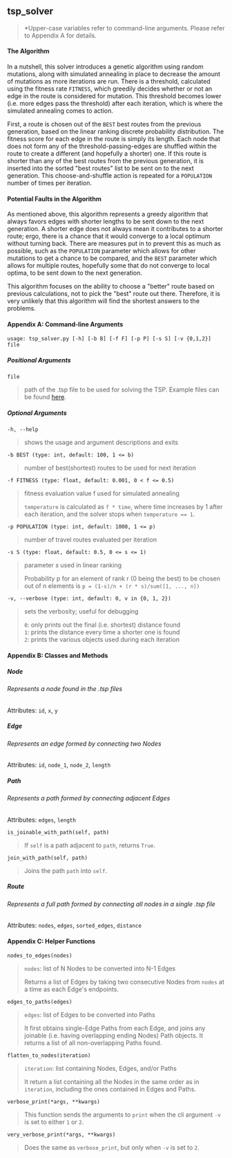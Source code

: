 ## tsp_solver

> *Upper-case variables refer to command-line arguments. Please refer to Appendix A for details.

#### The Algorithm


In a nutshell, this solver introduces a genetic algorithm using random mutations, along with simulated annealing in place to decrease the amount of mutations as more iterations are run. There is a threshold, calculated using the fitness rate `FITNESS`, which greedily decides whether or not an edge in the route is considered for mutation. This threshold becomes lower (i.e. more edges pass the threshold) after each iteration, which is where the simulated annealing comes to action.

First, a route is chosen out of the `BEST` best routes from the previous generation, based on the linear ranking discrete probability distribution. The fitness score for each edge in the route is simply its length. Each node that does not form any of the threshold-passing-edges are shuffled within the route to create a different (and hopefully a shorter) one. If this route is shorter than any of the best routes from the previous generation, it is inserted into the sorted "best routes" list to be sent on to the next generation. This choose-and-shuffle action is repeated for a `POPULATION` number of times per iteration.


#### Potential Faults in the Algorithm

As mentioned above, this algorithm represents a greedy algorithm that always favors edges with shorter lengths to be sent down to the next generation. A shorter edge does not always mean it contributes to a shorter route; ergo, there is a chance that it would converge to a local optimum without turning back. There are measures put in to prevent this as much as possible, such as the `POPULATION` parameter which allows for other mutations to get a chance to be compared, and the `BEST` parameter which allows for multiple routes, hopefully some that do not converge to local optima, to be sent down to the next generation.

This algorithm focuses on the ability to choose a "better" route based on previous calculations, not to pick the "best" route out there. Therefore, it is very unlikely that this algorithm will find the shortest answers to the problems.


#### Appendix A: Command-line Arguments
`usage: tsp_solver.py [-h] [-b B] [-f F] [-p P] [-s S] [-v {0,1,2}] file`

##### Positional Arguments
`file`
> path of the .tsp file to be used for solving the TSP. Example files can be found [here](http://elib.zib.de/pub/mp-testdata/tsp/tsplib/tsp/index.html).

##### Optional Arguments
`-h, --help`
> shows the usage and argument descriptions and exits

`-b BEST (type: int, default: 100, 1 <= b)`
> number of best(shortest) routes to be used for next iteration

`-f FITNESS (type: float, default: 0.001, 0 < f <= 0.5)`
> fitness evaluation value f used for simulated annealing
>
> `temperature` is calculated as `f * time`, where time increases by 1 after each iteration, and the solver stops when `temperature == 1`.

`-p POPULATION (type: int, default: 1000, 1 <= p)`
> number of travel routes evaluated per iteration

`-s S (type: float, default: 0.5, 0 <= s <= 1)`
> parameter *s* used in linear ranking
>
> Probability p for an element of rank r (0 being the best) to be chosen out of n elements is `p = (1-s)/n + (r * s)/sum([1, ..., n])`

`-v, --verbose (type: int, default: 0, v in {0, 1, 2})`
> sets the verbosity; useful for debugging
>
> `0`: only prints out the final (i.e. shortest) distance found
<br> `1`: prints the distance every time a shorter one is found
<br> `2`: prints the various objects used during each iteration


#### Appendix B: Classes and Methods

##### Node
###### Represents a node found in the .tsp files

Attributes: `id`, `x`, `y`

##### Edge
###### Represents an edge formed by connecting two Nodes

Attributes: `id`, `node_1`, `node_2`, `length`

##### Path
###### Represents a path formed by connecting adjacent Edges

Attributes: `edges`, `length`

`is_joinable_with_path(self, path)`
> If `self` is a path adjacent to `path`, returns `True`.

`join_with_path(self, path)`
> Joins the path `path` into `self`.

##### Route
###### Represents a full path formed by connecting all nodes in a single .tsp file

Attributes: `nodes`, `edges`, `sorted_edges`, `distance`

#### Appendix C: Helper Functions

`nodes_to_edges(nodes)`
> `nodes`: list of N Nodes to be converted into N-1 Edges
>
> Returns a list of Edges by taking two consecutive Nodes from `nodes` at a time as each Edge's endpoints.

`edges_to_paths(edges)`
> `edges`: list of Edges to be converted into Paths
>
> It first obtains single-Edge Paths from each Edge, and joins any joinable (i.e. having overlapping ending Nodes) Path objects. It returns a list of all non-overlapping Paths found.

`flatten_to_nodes(iteration)`
> `iteration`: list containing Nodes, Edges, and/or Paths
>
> It return a list containing all the Nodes in the same order as in `iteration`, including the ones contained in Edges and Paths.

`verbose_print(*args, **kwargs)`
> This function sends the arguments to `print` when the cli argument `-v` is set to either `1` or `2`.

`very_verbose_print(*args, **kwargs)`
> Does the same as `verbose_print`, but only when `-v` is set to `2`.
